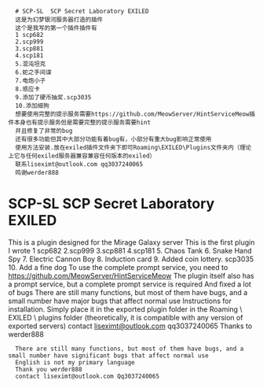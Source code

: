       # SCP-SL  SCP Secret Laboratory EXILED  
      这是为幻梦银河服务器打造的插件
      这个是我写的第一个插件插件有
      1 scp682
      2.scp999
      3.scp881
      4.scp181
      5.混沌坦克
      6.蛇之手间谍
      7.电炮小子
      8.感应卡
      9.添加了硬币抽奖.scp3035
      10.添加细狗
      想要使用完整的提示服务需要https://github.com/MeowServer/HintServiceMeow插件本身也有提示服务但是需要完整的提示服务需要hint
      并且修复了非常的bug
      还有很多功能但其中大部分功能有着bug有，小部分有重大bug影响正常使用
      使用方法安装.放在exiled插件文件夹下即可Roaming\EXILED\Plugins文件夹内（理论上它与任何exiled服务器兼容兼容任何版本的exiled）
      联系liseximt@outlook.com qq3037240065
      鸣谢werder888
# SCP-SL   SCP Secret Laboratory EXILED  
This is a plugin designed for the Mirage Galaxy server
This is the first plugin I wrote
1 scp682
2.scp999
3.scp881
4.scp181
5. Chaos Tank
6. Snake Hand Spy
7. Electric Cannon Boy
8. Induction card
9. Added coin lottery. scp3035
10. Add a fine dog
To use the complete prompt service, you need to https://github.com/MeowServer/HintServiceMeow The plugin itself also has a prompt service, but a complete prompt service is required
And fixed a lot of bugs
There are still many functions, but most of them have bugs, and a small number have major bugs that affect normal use
Instructions for installation. Simply place it in the exported plugin folder in the Roaming \ EXILED \ plugins folder (theoretically, it is compatible with any version of exported servers)
contact liseximt@outlook.com  qq3037240065
Thanks to werder888
      
      There are still many functions, but most of them have bugs, and a small number have significant bugs that affect normal use
      English is not my primary language
      Thank you werder888
      contact liseximt@outlook.com Qq3037240065
